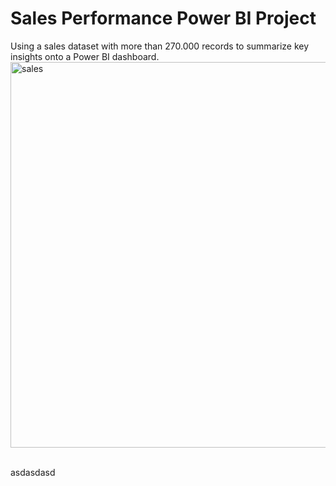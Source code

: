 # Sales Performance Power BI Project
Using a sales dataset with more than 270.000 records to summarize key insights onto a Power BI dashboard.
<img width="617" alt="sales" src="https://github.com/user-attachments/assets/19dc2724-5574-4042-be5f-7d9e668216f4">

<br/>
asdasdasd
